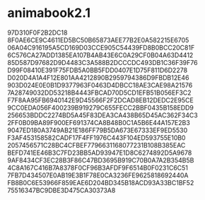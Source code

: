 # animabook2.1
97D310F0F2B2DC18
8F0AE6CE9C4611ED5BC50B65873AEE77B2E0A582215E6705
06A04C916195A5CD169D03CCE905C54439FD8B0BCC20C81F
6C576CA27ADD1385EA107B4AB43E6C0A29CF0B04A63D4412
85D587D97682D9D4483C3A588B2DCCCDC493DB1C36F39F76
D99F08410E391F75FDB5A0BB5FDD0407E1D75F811D6D2278
D020D4A1A4F12E801AA4212890B2959794386D9FBDB12E46
903D024E0E0B1D9377963F0463D4DBCC18AE3CAE98A21576
7A28749032DD53218B4443FBCAD70D5CD1EFB51B056EF3C2
F7F8AA95FB6940142E9D45566F2F2DCAD8EB12DEDC2E95CE
9CC0EDA056F400239B919279C655FECC2BBF0435B158EDD9
256653BDDC2274BD5A45F83DEA3CA438B65D45AC362F34C3
2FF0B09BA89F900EF691374CA8B48B0C1A5B6E44A157E2B3
9047ED180A3749AB21E186FF79B5DA673E67333EF9ED5530
F3AF453158582CADF17F4FF1976C443F104ED593755E10B0
2057456571C28BC4CFBEF7796631168077231B108B385EAC
BEFD741EE46B3C7FD23BB5AD93947E1D8C6274892D5A9678
9AF8434CF3EC28B3F86C47BD3695B919C70B0A7A2B354B5B
4C8A167C416B7A8378F0CF96B3AFDF9F6514B0F0231C6C51
7FB7D434507E0AB19E3B1F78E0CA3236FE9625818692440A
FB8B0C6E53966F859EAE6D204BD345B18ACD93A33BC1BF52
75516347BC9DBE3D475CA30373A8
